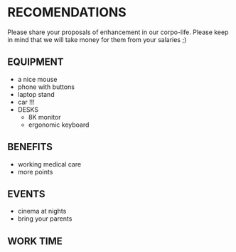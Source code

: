 # RECOMENDATIONS

Please share your proposals of enhancement in our corpo-life.
Please keep in mind that we will take money for them from your salaries ;)

## EQUIPMENT
- a nice mouse
- phone with buttons
- laptop stand
- car !!!
- DESKS
  - 8K monitor
  - ergonomic keyboard 

## BENEFITS
- working medical care
- more points

## EVENTS
- cinema at nights
- bring your parents

## WORK TIME

